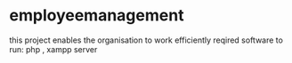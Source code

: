 # employeemanagement


this project enables the organisation to work efficiently 
reqired software to run:
php ,
xampp server

